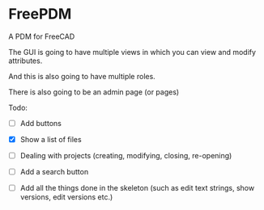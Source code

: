 # FreePDM
A PDM for FreeCAD

The GUI is going to have multiple views in which you can view and modify attributes.

And this is also going to have multiple roles.

There is also going to be an admin page (or pages)

Todo:
- [ ] Add buttons
- [x] Show a list of files
- [ ] Dealing with projects (creating, modifying, closing, re-opening)
- [ ] Add a search button
- [ ] Add all the things done in the skeleton (such as edit text strings, show versions, edit versions etc.)




